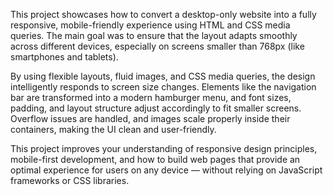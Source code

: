 This project showcases how to convert a desktop-only website into a fully responsive, mobile-friendly experience using HTML and CSS media queries. The main goal was to ensure that the layout adapts smoothly across different devices, especially on screens smaller than 768px (like smartphones and tablets).

By using flexible layouts, fluid images, and CSS media queries, the design intelligently responds to screen size changes. Elements like the navigation bar are transformed into a modern hamburger menu, and font sizes, padding, and layout structure adjust accordingly to fit smaller screens. Overflow issues are handled, and images scale properly inside their containers, making the UI clean and user-friendly.

This project improves your understanding of responsive design principles, mobile-first development, and how to build web pages that provide an optimal experience for users on any device — without relying on JavaScript frameworks or CSS libraries.

